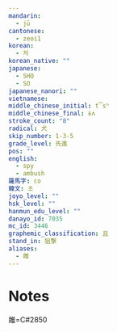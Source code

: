 ```yaml
---
mandarin:
  - jū
cantonese:
  - zeoi1
korean:
  - 저
korean_native: ""
japanese:
  - SHO
  - SO
japanese_nanori: ""
vietnamese:
middle_chinese_initial: t͡sʰ
middle_chinese_final: ɨʌ
stroke_count: "8"
radical: 犬
skip_number: 1-3-5
grade_level: 先進
pos: ""
english:
  - spy
  - ambush
羅馬字: co
韓文: 초
joyo_level: ""
hsk_level: ""
hanmun_edu_level: ""
danayo_id: 7035
mc_id: 3446
graphemic_classification: 且
stand_in: 狙撃
aliases:
  - 雎
---
```


# Notes
雎=C#2850
